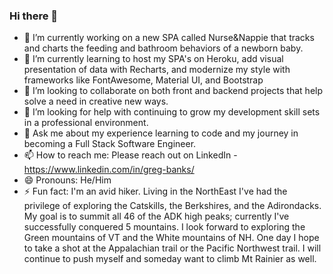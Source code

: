 ### Hi there 👋

- 🔭 I’m currently working on a new SPA called Nurse&Nappie that tracks and charts the feeding and bathroom behaviors of a newborn baby. 
- 🌱 I’m currently learning to host my SPA's on Heroku, add visual presentation of data with Recharts, and modernize my style with frameworks like FontAwesome, Material UI, and Bootstrap
- 👯 I’m looking to collaborate on both front and backend projects that help solve a need in creative new ways.
- 🤔 I’m looking for help with continuing to grow my development skill sets in a professional environment.
- 💬 Ask me about my experience learning to code and my journey in becoming a Full Stack Software Engineer.
- 📫 How to reach me: Please reach out on LinkedIn - https://www.linkedin.com/in/greg-banks/
- 😄 Pronouns: He/Him
- ⚡ Fun fact: I'm an avid hiker. Living in the NorthEast I've had the privilege of exploring the Catskills, the Berkshires, and the Adirondacks. My goal is to summit all 46 of the ADK high peaks; currently I've successfully conquered 5 mountains. I look forward to exploring the Green mountains of VT and the White mountains of NH. One day I hope to take a shot at the Appalachian trail or the Pacific Northwest trail. I will continue to push myself and someday want to climb Mt Rainier as well.

